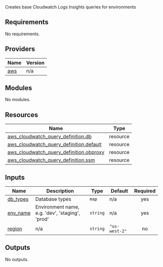 Creates base Cloudwatch Logs Insights queries for environments

<!-- BEGIN_TF_DOCS -->
## Requirements

No requirements.

## Providers

| Name | Version |
|------|---------|
| <a name="provider_aws"></a> [aws](#provider\_aws) | n/a |

## Modules

No modules.

## Resources

| Name | Type |
|------|------|
| [aws_cloudwatch_query_definition.db](https://registry.terraform.io/providers/hashicorp/aws/latest/docs/resources/cloudwatch_query_definition) | resource |
| [aws_cloudwatch_query_definition.default](https://registry.terraform.io/providers/hashicorp/aws/latest/docs/resources/cloudwatch_query_definition) | resource |
| [aws_cloudwatch_query_definition.obproxy](https://registry.terraform.io/providers/hashicorp/aws/latest/docs/resources/cloudwatch_query_definition) | resource |
| [aws_cloudwatch_query_definition.ssm](https://registry.terraform.io/providers/hashicorp/aws/latest/docs/resources/cloudwatch_query_definition) | resource |

## Inputs

| Name | Description | Type | Default | Required |
|------|-------------|------|---------|:--------:|
| <a name="input_db_types"></a> [db\_types](#input\_db\_types) | Database types | `map` | n/a | yes |
| <a name="input_env_name"></a> [env\_name](#input\_env\_name) | Environment name, e.g. 'dev', 'staging', 'prod' | `string` | n/a | yes |
| <a name="input_region"></a> [region](#input\_region) | n/a | `string` | `"us-west-2"` | no |

## Outputs

No outputs.
<!-- END_TF_DOCS -->